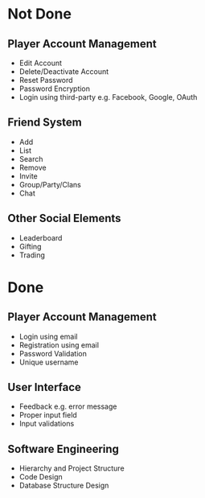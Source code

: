 # Not Done

## Player Account Management

- Edit Account
- Delete/Deactivate Account
- Reset Password
- Password Encryption
- Login using third-party e.g. Facebook, Google, OAuth

## Friend System

- Add
- List
- Search
- Remove
- Invite
- Group/Party/Clans
- Chat

## Other Social Elements

- Leaderboard
- Gifting
- Trading

# Done

## Player Account Management

- Login using email
- Registration using email
- Password Validation
- Unique username

## User Interface

- Feedback e.g. error message
- Proper input field
- Input validations

## Software Engineering

- Hierarchy and Project Structure
- Code Design
- Database Structure Design